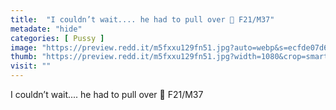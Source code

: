 ```yaml
---
title:  "I couldn’t wait.... he had to pull over 🤤 F21/M37"
metadate: "hide"
categories: [ Pussy ]
image: "https://preview.redd.it/m5fxxu129fn51.jpg?auto=webp&s=ecfde07d647b8d9a3b80ff9592a518e203ecb705"
thumb: "https://preview.redd.it/m5fxxu129fn51.jpg?width=1080&crop=smart&auto=webp&s=18b30b8e77735af54d7ba84349b69b96cdcdec72"
visit: ""
---
```

I couldn’t wait.... he had to pull over 🤤 F21/M37
